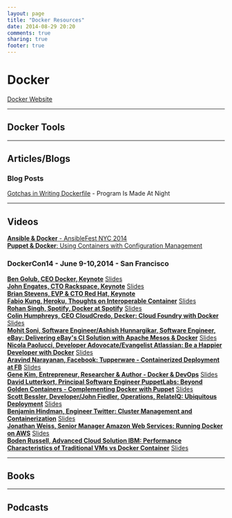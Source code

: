 ```yaml
---
layout: page
title: "Docker Resources"
date: 2014-08-29 20:20
comments: true
sharing: true
footer: true
---
```


# Docker

[Docker Website](http://www.docker.com)

---

## Docker Tools

---

## Articles/Blogs

### Blog Posts
[Gotchas in Writing Dockerfile](http://kimh.github.io/blog/en/docker/gotchas-in-writing-dockerfile-en/) - Program Is Made At Night

---

## Videos

[**Ansible &amp; Docker** - AnsibleFest NYC 2014](http://www.youtube.com/watch?v=oZ45v8AeE7k)<br/>
[**Puppet &amp; Docker**: Using Containers with Configuration Management](http://puppetlabs.com/webinars/puppet-docker-using-containers-configuration-management)

### __DockerCon14__ - June 9-10,2014 - San Francisco

[**Ben Golub, CEO Docker, Keynote**](https://www.youtube.com/watch?v=bYiXrQWxIVg) [Slides](http://www.slideshare.net/dotCloud/docker-con-keynote-v11-1)<br/>
[**John Engates, CTO Rackspace, Keynote**](https://www.youtube.com/watch?v=TVAIZmWnI1c) [Slides](http://www.slideshare.net/dotCloud/john-engates-keynote-at-dockercon-14)<br/>
[**Brian Stevens, EVP &amp; CTO Red Hat, Keynote**](https://www.youtube.com/watch?v=ZcEEnCMAMvo)<br/> 
[**Fabio Kung, Heroku, Thoughts on Interoperable Container**](https://www.youtube.com/watch?v=mVPVpn44X74) [Slides](http://www.slideshare.net/fabiokung/dockercon-2014-thoughts-on-interoperable-containers)<br/>
[**Rohan Singh, Spotify, Docker at Spotify**](https://www.youtube.com/watch?v=Tlgoq9t95ew) [Slides](http://www.slideshare.net/rohanrsingh/docker-at-spotify)<br/>
[**Colin Humphreys, CEO CloudCredo, Decker: Cloud Foundry with Docker**](https://www.youtube.com/watch?v=tvAAC9xkRvs) [Slides](http://www.slideshare.net/Pivotal/colinhumphreys-cloudcredo140613155150phpapp01)<br/>
[**Mohit Soni, Software Engineer/Ashish Hunnargikar, Software Engineer, eBay: Delivering eBay's CI Solution with Apache Mesos & Docker**](https://www.youtube.com/watch?v=VZPbLUJnR68) [Slides](http://www.slideshare.net/ahunnargikar/docker-con-ebay)<br/>
[**Nicola Paolucci, Developer Adovocate/Evangelist Atlassian: Be a Happier Developer with Docker**](https://www.youtube.com/watch?v=XCVOxht34Hs) [Slides](http://www.slideshare.net/Docker/dockercon-beahappierdevwithdocker140613160957phpapp02-37589065)<br/>
[**Aravind Narayanan, Facebook: Tupperware - Containerized Deployment at FB**](https://www.youtube.com/watch?v=C_WuUgTqgOc) [Slides](http://www.slideshare.net/Docker/aravindnarayanan-facebook140613153626phpapp02-37588997)<br/>
[**Gene Kim, Entrepreneur, Researcher &amp; Author - Docker &amp; DevOps**](https://www.youtube.com/watch?v=SaHbtEeu37M) [Slides](http://www.slideshare.net/Docker/201406dockeranddevops40m-140613155907phpapp01-37588918)
[**David Lutterkort, Principal Software Engineer PuppetLabs: Beyond Golden Containers - Complementing Docker with Puppet**](https://www.youtube.com/watch?v=2BJsBzXJFK8) [Slides](http://www.slideshare.net/lutter/talk-35721609)<br/>
[**Scott Bessler, Developer/John Fiedler, Operations, RelateIQ: Ubiquitous Deployment**](https://www.youtube.com/watch?v=z9yNq-IjCcM) [Slides](http://www.slideshare.net/relateiq/dockercon-14)<br/>
[**Benjamin Hindman, Engineer Twitter: Cluster Management and Containerization**](https://www.youtube.com/watch?v=F1-UEIG7u5g) [Slides](http://www.slideshare.net/Docker/dockercon-benjaminhindman140613161347phpapp01-37589064)<br/>
[**Jonathan Weiss, Senior Manager Amazon Web Services: Running Docker on AWS**](https://www.youtube.com/watch?v=CBajQEu0jW8) [Slides](http://www.slideshare.net/jweiss/docker-on-aws-opsworks)<br/>
[**Boden Russell, Advanced Cloud Solution IBM: Performance Characteristics of Traditional VMs vs Docker Container**](https://www.youtube.com/watch?v=JHqM_5X3MBU) [Slides](http://www.slideshare.net/BodenRussell/performance-characteristics-of-traditional-v-ms-vs-docker-containers-dockercon14)<br/>
 
---

## Books

---

## Podcasts
